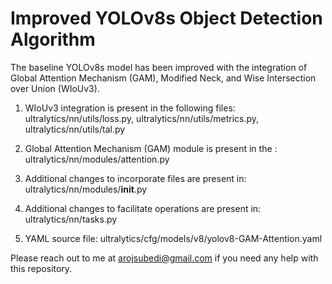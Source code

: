 # Improved YOLOv8s Object Detection Algorithm
The baseline YOLOv8s model has been improved with the integration of Global Attention Mechanism (GAM), Modified Neck, and Wise Intersection over Union (WIoUv3).


1. WIoUv3 integration is present in the following files: ultralytics/nn/utils/loss.py, ultralytics/nn/utils/metrics.py, ultralytics/nn/utils/tal.py

2. Global Attention Mechanism (GAM) module is present in the : ultralytics/nn/modules/attention.py

3. Additional changes to incorporate files are present in: ultralytics/nn/modules/__init__.py

4. Additional changes to facilitate operations are present in: ultralytics/nn/tasks.py

5. YAML source file: ultralytics/cfg/models/v8/yolov8-GAM-Attention.yaml


Please reach out to me at arojsubedi@gmail.com if you need any help with this repository.
